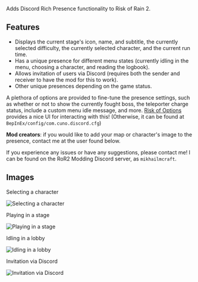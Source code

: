 Adds Discord Rich Presence functionality to Risk of Rain 2.

## Features
- Displays the current stage's icon, name, and subtitle, the currently selected difficulty, the currently selected character, and the current run time.
- Has a unique presence for different menu states (currently idling in the menu, choosing a character, and reading the logbook).
- Allows invitation of users via Discord (requires both the sender and receiver to have the mod for this to work).
- Other unique presences depending on the game status.

A plethora of options are provided to fine-tune the presence settings, such as whether or not to show the currently fought boss, the teleporter charge status, include a custom menu idle message, and more. [Risk of Options](https://thunderstore.io/package/Rune580/Risk_Of_Options/) provides a nice UI for interacting with this! (Otherwise, it can be found at `BepInEx/config/com.cuno.discord.cfg`)

**Mod creators**: if you would like to add your map or character's image to the presence, contact me at the user found below.

If you experience any issues or have any suggestions, please contact me! I can be found on the RoR2 Modding Discord server, as `mikhailmcraft`.

## Images
Selecting a character

![Selecting a character](https://cdn.discordapp.com/attachments/697901894999474308/992475444295237692/unknown.png?ex=65f47f49&is=65e20a49&hm=fdb46abb3814c9e2c7f6d74dbfabc9b40a716d27ffa4b6bfac659707b67e5943&)

Playing in a stage

![Playing in a stage](https://cdn.discordapp.com/attachments/697901894999474308/992475537584963735/unknown.png?ex=65f47f5f&is=65e20a5f&hm=3141ffbc15e0974eabcd12d7dc5ed387039dfb4fcb820415ca2eed78aad872f0&)

Idling in a lobby

![Idling in a lobby](https://cdn.discordapp.com/attachments/697901894999474308/992475648675303445/unknown.png?ex=65f47f79&is=65e20a79&hm=7c4c038e1440d9209c64855fdf6bd20beee509d79f4ca62a3fa78932596d2591&)

Invitation via Discord

![Invitation via Discord](https://cdn.discordapp.com/attachments/697901894999474308/992476608474644570/unknown.png?ex=65f4805e&is=65e20b5e&hm=502b9a40926714d01fa5ad9a5885de21733a4960224932045595c5fda4f6a8f3&)